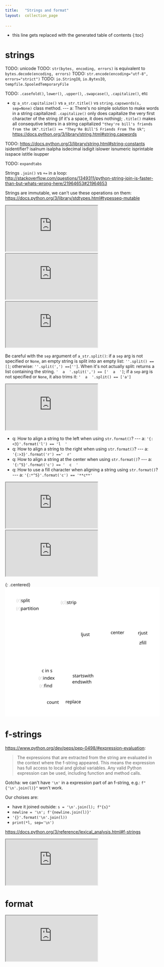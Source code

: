 ```yaml
---
title:   "Strings and format"
layout:  collection_page

---
```


* this line gets replaced with the generated table of contents
{:toc}




# strings

TODO: unicode
TODO: `str(bytes, encoding, errors)` is equivalent to `bytes.decode(encoding, errors)`
TODO: `str.encode(encoding="utf-8", errors="strict")`
TODO: `io.StringIO`, `io.BytesIO`, `tempfile.SpooledTemporaryFile`

TODO: `.casefold()`, `lower()`, `.upper()`, `.swapcase()`, `.capitalize()`, etc
- q: `a_str.capitalize()` vs `a_str.title()` vs `string.capswords(s, sep=None)` class method. --- a: There's no simple solution to make words in a string capitalized: `.capitalize()` only does capitalize the very first character of the string (if it's a space, it does nothing); `.title()` makes all consequtive letters in a string capitalized `"they're bill's friends from the UK".title() == "They'Re Bill'S Friends From The Uk"`; <https://docs.python.org/3/library/string.html#string.capwords>

TODO: <https://docs.python.org/3/library/string.html#string-constants>
isidentifier?
isalnum
isalpha
isdecimal
isdigit
islower
isnumeric
isprintable
isspace
istitle
isupper

TODO: `expandtabs`


Strings `.join()` vs `+=` in a loop: <http://stackoverflow.com/questions/1349311/python-string-join-is-faster-than-but-whats-wrong-here/21964653#21964653>

Strings are immutable, we can't use these operations on them: <https://docs.python.org/3/library/stdtypes.html#typesseq-mutable>

<iframe class="autoresize" src="http://superlearn.it/ht/asdf2?deckname=python -- strings concatenation">
    <p>Your browser does not support iframes.</p>
</iframe>


<iframe class="autoresize" src="http://superlearn.it/ht/asdf2?deckname=python -- strings substrings">
    <p>Your browser does not support iframes.</p>
</iframe>


<iframe class="autoresize" src="http://superlearn.it/ht/asdf2?deckname=python -- strings reverse">
    <p>Your browser does not support iframes.</p>
</iframe>

Be careful with the `sep` argument of `a_str.split()`: if a `sep` arg is not specified or `None`, an empty string is split into an empty list: `''.split() == []`; otherwise: `''.split(',') ==['']`.
When it's not actually split: returns a list containing the string. `'  a  '.split(',') == ['  a  ']`; if a `sep` arg is not specified or `None`, it also trims it: `'  a  '.split() == ['a']`

<iframe class="autoresize" src="http://superlearn.it/ht/asdf2?deckname=python -- strings split and trim">
    <p>Your browser does not support iframes.</p>
</iframe>



- q: How to align a string to the left when using `str.format()`? --- a: `'{:<3}'.format('l') == 'l  '`
- q: How to align a string to the right when using `str.format()`? --- a: `'{:>3}'.format('r') =='  r'`
- q: How to align a string at the center when using `str.format()`? --- a: `'{:^5}'.format('c') == '  c  '`
- q: How to use a fill character when aligning a string using `str.format()`? --- a: `'{:*^5}'.format('c') == '**c**'`

<iframe class="autoresize" src="http://superlearn.it/ht/asdf2?deckname=python -- strings adjustments">
    <p>Your browser does not support iframes.</p>
</iframe>


<iframe class="autoresize" src="http://superlearn.it/ht/asdf2?deckname=python -- strings">
    <p>Your browser does not support iframes.</p>
</iframe>



{: .centered}
![python strings methods](./images/python.strings.001.svg)

# f-strings

<https://www.python.org/dev/peps/pep-0498/#expression-evaluation>:

> The expressions that are extracted from the string are evaluated in the context where the f-string appeared. This means the expression has full access to local and global variables. Any valid Python expression can be used, including function and method calls.

Gotcha: we can't have `'\n'` in a expression part of an f-string, e.g.: `f"{'\n'.join(l)}"` won't work.

Our choises are:

- have it joined outside: `s = '\n'.join(l); f"{s}"`
- `newline = '\n'; f'{newline.join(l)}'`
- `'{}'.format('\n'.join(l))`
- `print(*l, sep='\n')`

<https://docs.python.org/3/reference/lexical_analysis.html#f-strings>

<iframe class="autoresize" src="http://superlearn.it/ht/asdf2?deckname=python -- strings f-strings">
    <p>Your browser does not support iframes.</p>
</iframe>


# format

<iframe class="autoresize" src="http://superlearn.it/ht/asdf2?deckname=python -- strings format">
    <p>Your browser does not support iframes.</p>
</iframe>



